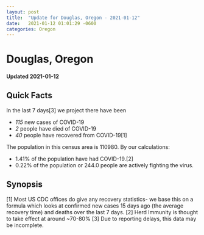 ```yaml
---
layout: post
title:  "Update for Douglas, Oregon - 2021-01-12"
date:   2021-01-12 01:01:29 -0600
categories: Oregon
---
```


# Douglas, Oregon
#### Updated 2021-01-12

## Quick Facts

In the last 7 days[3] we project there have been
- *115* new cases of COVID-19
- *2* people have died of COVID-19
- *40* people have recovered from COVID-19[1]

The population in this census area is 110980. By our calculations:
- 1.41% of the population have had COVID-19.[2]
- 0.22% of the population or 244.0 people are actively fighting the virus.

## Synopsis




[1] Most US CDC offices do give any recovery statistics- we base this on a formula which looks at confirmed new cases
15 days ago (the average recovery time) and deaths over the last 7 days.
[2] Herd Immunity is thought to take effect at around ~70-80%
[3] Due to reporting delays, this data may be incomplete. 
    